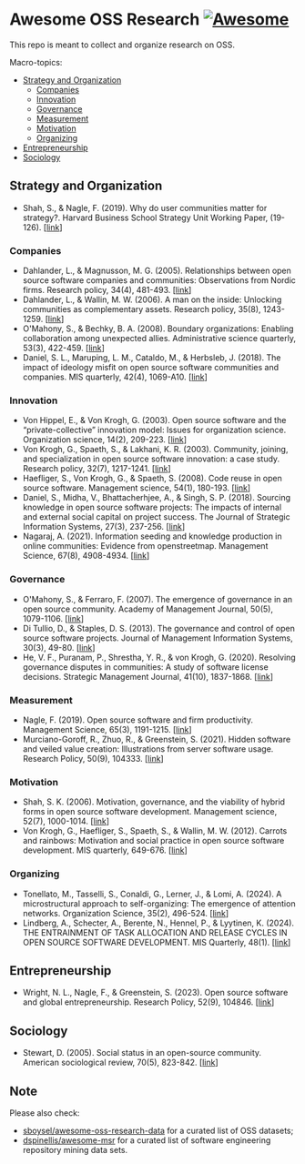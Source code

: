 # Awesome OSS Research [![Awesome](https://awesome.re/badge.svg)](https://awesome.re)

This repo is meant to collect and organize research on OSS.

Macro-topics:
- [Strategy and Organization](#strategy-and-organization)
  - [Companies](#companies)
  - [Innovation](#innovation)
  - [Governance](#governance)
  - [Measurement](#measurement)
  - [Motivation](#motivation)
  - [Organizing](#organizing)
- [Entrepreneurship](#entrepreneurship)
- [Sociology](#sociology)


## Strategy and Organization
- Shah, S., & Nagle, F. (2019). Why do user communities matter for strategy?. Harvard Business School Strategy Unit Working Paper, (19-126). [[link](https://dash.harvard.edu/bitstream/handle/1/37377319/shah,nagle-why-do-user-communities.pdf?sequence=1)]

### Companies
- Dahlander, L., & Magnusson, M. G. (2005). Relationships between open source software companies and communities: Observations from Nordic firms. Research policy, 34(4), 481-493. [[link](https://www.sciencedirect.com/science/article/pii/S0048733305000405)]
- Dahlander, L., & Wallin, M. W. (2006). A man on the inside: Unlocking communities as complementary assets. Research policy, 35(8), 1243-1259. [[link](https://www.sciencedirect.com/science/article/pii/S0048733306001387)]
- O'Mahony, S., & Bechky, B. A. (2008). Boundary organizations: Enabling collaboration among unexpected allies. Administrative science quarterly, 53(3), 422-459. [[link](https://journals.sagepub.com/doi/10.2189/asqu.53.3.422)]
- Daniel, S. L., Maruping, L. M., Cataldo, M., & Herbsleb, J. (2018). The impact of ideology misfit on open source software communities and companies. MIS quarterly, 42(4), 1069-A10. [[link](https://www.jstor.org/stable/pdf/26635072.pdf)]

### Innovation
- Von Hippel, E., & Von Krogh, G. (2003). Open source software and the “private-collective” innovation model: Issues for organization science. Organization science, 14(2), 209-223. [[link](https://pubsonline.informs.org/doi/abs/10.1287/orsc.14.2.209.14992)]
- Von Krogh, G., Spaeth, S., & Lakhani, K. R. (2003). Community, joining, and specialization in open source software innovation: a case study. Research policy, 32(7), 1217-1241. [[link](https://www.sciencedirect.com/science/article/pii/S0048733303000507#FIG1)]
- Haefliger, S., Von Krogh, G., & Spaeth, S. (2008). Code reuse in open source software. Management science, 54(1), 180-193. [[link](https://pubsonline.informs.org/doi/pdf/10.1287/mnsc.1070.0748?casa_token=Z9u3dxMeIFcAAAAA:g-jOKlDm1dyd52IWaGEQB084QozVGpqkvmEVMzcQjnhAmsCWQbkta8jeIRM6P9thrVvjI1x6eA)]
- Daniel, S., Midha, V., Bhattacherhjee, A., & Singh, S. P. (2018). Sourcing knowledge in open source software projects: The impacts of internal and external social capital on project success. The Journal of Strategic Information Systems, 27(3), 237-256. [[link](https://www.sciencedirect.com/science/article/pii/S0963868716301251)]
- Nagaraj, A. (2021). Information seeding and knowledge production in online communities: Evidence from openstreetmap. Management Science, 67(8), 4908-4934. [[link](https://pubsonline.informs.org/doi/pdf/10.1287/mnsc.2020.3764?casa_token=SQBE24HIgb4AAAAA:iinXgKla6pOB_bPdXru3SIUOQ37b3sakPla6pQilYtmKgqzZby_GNhQDmVupvhKnSkJxEzRMTA)]

### Governance
- O'Mahony, S., & Ferraro, F. (2007). The emergence of governance in an open source community. Academy of Management Journal, 50(5), 1079-1106. [[link](https://www.jstor.org/stable/pdf/20159914.pdf)]
- Di Tullio, D., & Staples, D. S. (2013). The governance and control of open source software projects. Journal of Management Information Systems, 30(3), 49-80. [[link](https://www.jstor.org/stable/43590142)]
- He, V. F., Puranam, P., Shrestha, Y. R., & von Krogh, G. (2020). Resolving governance disputes in communities: A study of software license decisions. Strategic Management Journal, 41(10), 1837-1868. [[link](https://onlinelibrary.wiley.com/doi/pdf/10.1002/smj.3181)]

### Measurement
- Nagle, F. (2019). Open source software and firm productivity. Management Science, 65(3), 1191-1215. [[link](https://pubsonline.informs.org/doi/pdf/10.1287/mnsc.2017.2977?casa_token=JEq96eJGqloAAAAA:P-RKQvn-kLG1NiN38gyUQYURuuOc8bBdGlg6X8Jp1ndBLj1akWVyr6zM6WEoNaL-rZtwGtTX0A)]
- Murciano-Goroff, R., Zhuo, R., & Greenstein, S. (2021). Hidden software and veiled value creation: Illustrations from server software usage. Research Policy, 50(9), 104333. [[link](https://www.sciencedirect.com/science/article/pii/S0048733321001323)]

### Motivation
- Shah, S. K. (2006). Motivation, governance, and the viability of hybrid forms in open source software development. Management science, 52(7), 1000-1014. [[link](https://pubsonline.informs.org/doi/pdf/10.1287/mnsc.1060.0553?casa_token=zZA9a5fpF6oAAAAA:GKIVWpUCSlPibewnZ7gQJSvG157RZp6jVYGyUG9LKqR63rebetJHWkHxcnVyrpxfQfGQX2o9tQ)]
- Von Krogh, G., Haefliger, S., Spaeth, S., & Wallin, M. W. (2012). Carrots and rainbows: Motivation and social practice in open source software development. MIS quarterly, 649-676. [[link](https://www.jstor.org/stable/pdf/41703471.pdf)]

### Organizing
- Tonellato, M., Tasselli, S., Conaldi, G., Lerner, J., & Lomi, A. (2024). A microstructural approach to self-organizing: The emergence of attention networks. Organization Science, 35(2), 496-524. [[link](https://pubsonline.informs.org/doi/pdf/10.1287/orsc.2023.1674)]
- Lindberg, A., Schecter, A., Berente, N., Hennel, P., & Lyytinen, K. (2024). THE ENTRAINMENT OF TASK ALLOCATION AND RELEASE CYCLES IN OPEN SOURCE SOFTWARE DEVELOPMENT. MIS Quarterly, 48(1). [[link](https://openurl.ebsco.com/EPDB%3Agcd%3A12%3A25977580/detailv2?sid=ebsco%3Aplink%3Ascholar&id=ebsco%3Agcd%3A175870812&crl=c)]

## Entrepreneurship
- Wright, N. L., Nagle, F., & Greenstein, S. (2023). Open source software and global entrepreneurship. Research Policy, 52(9), 104846. [[link](https://www.sciencedirect.com/science/article/pii/S0048733323001300)]

## Sociology
- Stewart, D. (2005). Social status in an open-source community. American sociological review, 70(5), 823-842. [[link](https://journals.sagepub.com/doi/pdf/10.1177/000312240507000505)]

## Note
Please also check: 
- [sboysel/awesome-oss-research-data](https://github.com/sboysel/awesome-oss-research-data) for a curated list of OSS datasets;
- [dspinellis/awesome-msr](https://github.com/dspinellis/awesome-msr) for a curated list of software engineering repository mining data sets.
